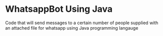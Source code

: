 # WhatsappBot Using Java
Code that will send messages to a certain number of people supplied with an attached file for whatsapp using Java programming langauge
